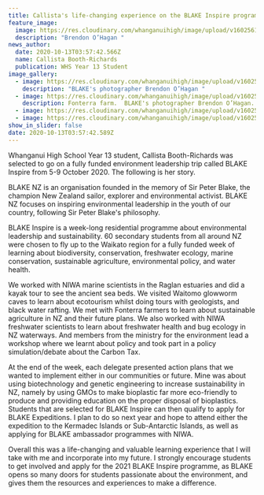 ```yaml
---
title: Callista's life-changing experience on the BLAKE Inspire programme
feature_image:
  image: https://res.cloudinary.com/whanganuihigh/image/upload/v1602561645/News/Blake%20Inspire%20Sch.%20Callista%20Booth%20Richards/IMG_20201007_115348.jpg
  description: "Brendon O’Hagan "
news_author:
  date: 2020-10-13T03:57:42.566Z
  name: Callista Booth-Richards
  publication: WHS Year 13 Student
image_gallery:
  - image: https://res.cloudinary.com/whanganuihigh/image/upload/v1602561639/News/Blake%20Inspire%20Sch.%20Callista%20Booth%20Richards/Callista_Booth_Richards._BLAKE_inspire_scholarship_funded_by_the_Sir_Peter_Blake_Trust_and_ministry_for_the_environment.jpg
    description: "BLAKE's photographer Brendon O’Hagan "
  - image: https://res.cloudinary.com/whanganuihigh/image/upload/v1602561657/News/Blake%20Inspire%20Sch.%20Callista%20Booth%20Richards/1E7A9980.jpg
    description: Fonterra farm.  BLAKE's photographer Brendon O’Hagan.
  - image: https://res.cloudinary.com/whanganuihigh/image/upload/v1602561638/News/Blake%20Inspire%20Sch.%20Callista%20Booth%20Richards/Screenshot_20201005_215014_com.facebook.katanacrop.jpg
  - image: https://res.cloudinary.com/whanganuihigh/image/upload/v1602561641/News/Blake%20Inspire%20Sch.%20Callista%20Booth%20Richards/Blake-.jpg
show_in_slider: false
date: 2020-10-13T03:57:42.589Z
---
```

Whanganui High School Year 13 student, Callista Booth-Richards was selected to go on a fully funded environment leadership trip called BLAKE Inspire from 5-9 October 2020.  The following is her story. 

BLAKE NZ is an organisation founded in the memory of Sir Peter Blake, the champion New Zealand sailor, explorer and environmental activist. BLAKE NZ focuses on inspiring environmental leadership in the youth of our country, following Sir Peter Blake's philosophy.
 
BLAKE Inspire is a week-long residential programme about environmental leadership and sustainability. 60 secondary students from all around NZ were chosen to fly up to the Waikato region for a fully funded week of learning about biodiversity, conservation, freshwater ecology, marine conservation, sustainable agriculture, environmental policy, and water health. 
 
We worked with NIWA marine scientists in the Raglan estuaries and did a kayak tour to see the ancient sea beds. We visited Waitomo glowworm caves to learn about ecotourism whilst doing tours with geologists, and black water rafting. We met with Fonterra farmers to learn about sustainable agriculture in NZ and their future plans. We also worked with NIWA freshwater scientists to learn about freshwater health and bug ecology in NZ waterways. And members from the ministry for the environment lead a workshop where we learnt about policy and took part in a policy simulation/debate about the Carbon Tax.
 
At the end of the week, each delegate presented action plans that we wanted to implement either in our communities or future. Mine was about using biotechnology and genetic engineering to increase sustainability in NZ, namely by using GMOs to make bioplastic far more eco-friendly to produce and providing education on the proper disposal of bioplastics. Students that are selected for BLAKE Inspire can then qualify to apply for BLAKE Expeditions. I plan to do so next year and hope to attend either the expedition to the Kermadec Islands or Sub-Antarctic Islands, as well as applying for BLAKE ambassador programmes with NIWA.
 
Overall this was a life-changing and valuable learning experience that I will take with me and incorporate into my future. I strongly encourage students to get involved and apply for the 2021 BLAKE Inspire programme, as BLAKE opens so many doors for students passionate about the environment, and gives them the resources and experiences to make a difference.